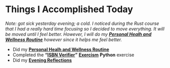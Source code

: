 # Things I Accomplished Today

_Note: got sick yesterday evening; a cold. I noticed during the Rust course that I had a really hard time focusing so I decided to move everything. It will be moved until I feel better. However, I will do my **[Personal Healh and Wellness Routine](../../routines/personal-health-and-wellness-routine-2024-week-6.md)** however since it helps me feel better._

- Did my **[Personal Healh and Wellness Routine](../../routines/personal-health-and-wellness-routine-2024-week-6.md)**
- Completed the **“[ISBN Verifier](https://exercism.org/tracks/python/exercises/isbn-verifier)”** **[Exercism](https://exercism.org)** **Python** exercise
- Did my **[Evening Reflections](../../routines/evening-reflections.md)**
